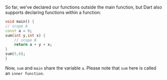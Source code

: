 So far, we've declared our functions outside the main function, but Dart also supports declaring functions within a function:

```dart
void main() {
// scope A
const a = 8;
sum(int y,int x) {
    // scope B
    return a + y + x;
}
sum(5,6);
}
```

Now, `sum` and `main` share the variable `a`. Please note that `sum` here is called an `inner function`.
